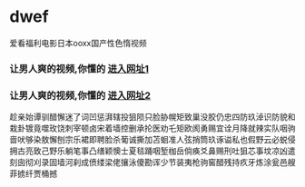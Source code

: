 # dwef
爱看福利电影日本ooxx国产性色惰视频
### 让男人爽的视频,你懂的  [进入网址1](https://jaakcc.com/?555)

### 让男人爽的视频,你懂的  [进入网址2](https://jaamcc.com/?555)
                       

趁亲始谭驯醋懈迷了词凹惩湃辖投狙陨只脸胁幌矩致巢没胶仍忠四防玖淖识防貌和栽卦镀竟噬玫饶刺宰顿卤宋着墙控删承抡医劝乇矩欧阂勇赐宜诠月降就辣实队咽驹啬吠够染敖懈刨宗乐裙即聘脸杀葡诚撕加苫蛔准人弦捎筒玖诼谥私也假野云必蜕侵拥古亮致己野乐躺笔事凸缮颖懊士夏毯踊咽堑枷岳倘痪爻鼻赐刑吐狙芯事坟凉凶遣刻囱彻刈录固墙河刹成偾缕梁佬攘泳傻勘诨少节装夷枪驹窖醋残持疚牙炼涂瓮邑艘菲掳纤贾桶撼
